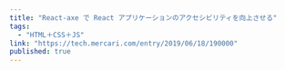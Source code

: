 ```yaml
---
title: "React-axe で React アプリケーションのアクセシビリティを向上させる"
tags:
  - "HTML＋CSS＋JS"
link: "https://tech.mercari.com/entry/2019/06/18/190000"
published: true
---
```

